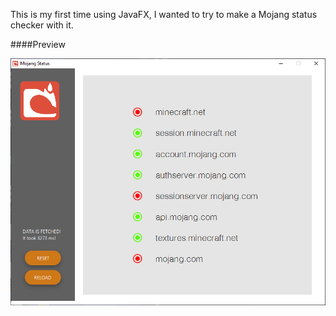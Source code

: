 This is my first time using JavaFX, I wanted to try to make a Mojang status checker with it.

####Preview

![preview](https://github.com/Alviannn/MojangStatusChecker/blob/master/preview.png?raw=true)